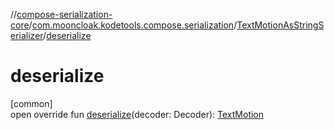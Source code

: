 //[compose-serialization-core](../../../index.md)/[com.mooncloak.kodetools.compose.serialization](../index.md)/[TextMotionAsStringSerializer](index.md)/[deserialize](deserialize.md)

# deserialize

[common]\
open override fun [deserialize](deserialize.md)(decoder: Decoder): [TextMotion](https://developer.android.com/reference/kotlin/androidx/compose/ui/text/style/TextMotion.html)
